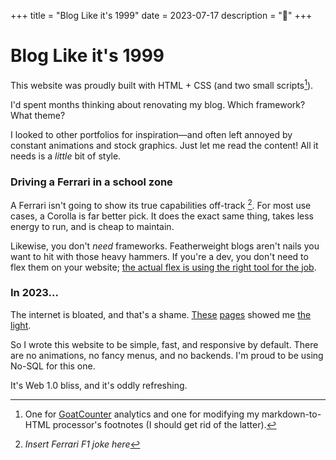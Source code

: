+++
title = "Blog Like it's 1999"
date = 2023-07-17
description = "🌱"
+++

# Blog Like it's 1999

This website was proudly built with HTML + CSS (and two small scripts[^1]).

I'd spent months thinking about renovating my blog. Which framework? What theme?

I looked to other portfolios for inspiration—and often left annoyed by constant animations and stock graphics. Just let me read the content! All it needs is a *little* bit of style.

### Driving a Ferrari in a school zone

A Ferrari isn't going to show its true capabilities off-track [^2]. For most use cases, a Corolla is far better pick. It does the exact same thing, takes less energy to run, and is cheap to maintain.

Likewise, you don't *need* frameworks. Featherweight blogs aren't nails you want to hit with those heavy hammers. If you're a dev, you don't need to flex them on your website; [the actual flex is using the right tool for the job](https://clairefro.dev/blog/p/look-ma-no-react-why-i-recoded-my-portfolio-site-with-vanilla-everything#modern-frameworks-are-a-false-flex).

### In 2023...

The internet is bloated, and that's a shame. [These](https://motherfuckingwebsite.com/) [pages](http://bettermotherfuckingwebsite.com/) showed me [the](https://brutalist-web.design/) [light](https://bearblog.dev/).

So I wrote this website to be simple, fast, and responsive by default. There are no animations, no fancy menus, and no backends. I'm proud to be using No-SQL for this one.

It's Web 1.0 bliss, and it's oddly refreshing.

[^1]: One for [GoatCounter](https://www.goatcounter.com/) analytics and one for modifying my markdown-to-HTML processor's footnotes (I should get rid of the latter).
[^2]: *Insert Ferrari F1 joke here*
